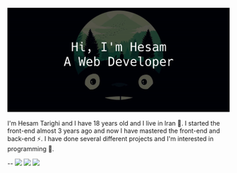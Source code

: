 ![](https://github.com/HesamTarighi/HesamTarighi/blob/main/banner.jpg)
<!-- ![](https://komarev.com/ghpvc/?username=your-github-username&color=green) -->

I'm Hesam Tarighi and I have 18 years old and I live in Iran 👦.
I started the front-end almost 3 years ago and now I have mastered the front-end and back-end ⚡.
I have done several different projects and I'm interested in programming 💫.

--
![](https://github.com/HesamTarighi/HesamTarighi/blob/main/html-1.svg=x20)
![](https://github.com/HesamTarighi/HesamTarighi/blob/main/css-3.svg=x20)
![](https://github.com/HesamTarighi/HesamTarighi/blob/main/vue-js-1.svg=x20)
